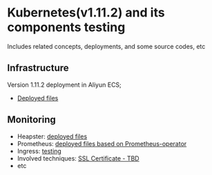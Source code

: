 Kubernetes(v1.11.2) and its components testing
==========

Includes related concepts, deployments, and some source codes, etc

Infrastructure
--------------

Version 1.11.2 deployment in Aliyun ECS;
* [Deployed files](https://github.com/xiaojias/k8s/tree/master/v1.11.2/multi-nodes-deployment)


Monitoring
--------------

* Heapster: [deployed files](https://github.com/xiaojias/k8s/tree/master/v1.11.2/deployment/heapster)    
* Prometheus: [deployed files based on Prometheus-operator](https://github.com/xiaojias/k8s/tree/master/v1.11.2/deployment/prometheus-operator)    
* Ingress: [testing](https://github.com/xiaojias/k8s/tree/master/v1.11.2/deployment/ingress)   
* Involved techniques: [SSL Certificate - TBD ](https://github.com/xiaojias/k8s/tree/master/involved-tech)
* etc
